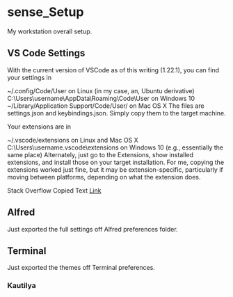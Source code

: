 # sense_Setup

My workstation overall setup.

## VS Code Settings

With the current version of VSCode as of this writing (1.22.1), you can find your settings in

~/.config/Code/User on Linux (in my case, an, Ubuntu derivative)
C:\Users\username\AppData\Roaming\Code\User on Windows 10
~/Library/Application Support/Code/User/ on Mac OS X
The files are settings.json and keybindings.json. Simply copy them to the target machine.

Your extensions are in

~/.vscode/extensions on Linux and Mac OS X
C:\Users\username\.vscode\extensions on Windows 10 (e.g., essentially the same place)
Alternately, just go to the Extensions, show installed extensions, and install those on your target installation. For me, copying the extensions worked just fine, but it may be extension-specific, particularly if moving between platforms, depending on what the extension does.

Stack Overflow Copied Text [Link](https://stackoverflow.com/questions/35368889/how-to-export-settings-of-visual-studio-code)

## Alfred

Just exported the full settings off Alfred preferences folder.

## Terminal

Just exported the themes off Terminal preferences.

### Kautilya
